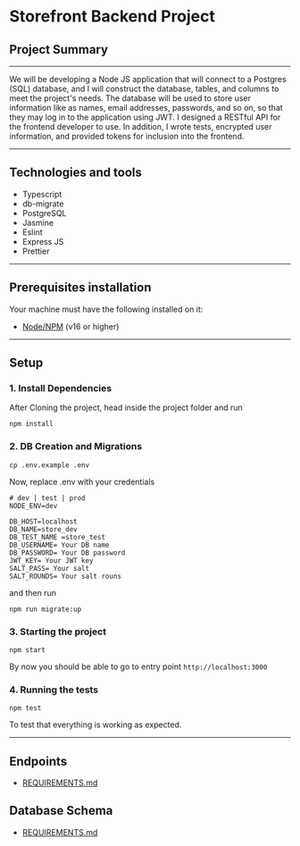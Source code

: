 # Storefront Backend Project



## Project Summary
***
We will be developing a Node JS application that will connect to a Postgres (SQL) database, and I will construct the database, tables, and columns to meet the project's needs. The database will be used to store user information like as names, email addresses, passwords, and so on, so that they may log in to the application using JWT. I designed a RESTful API for the frontend developer to use. In addition, I wrote tests, encrypted user information, and provided tokens for inclusion into the frontend.
***

## Technologies and tools
- Typescript 
- db-migrate 
- PostgreSQL 
- Jasmine
- Eslint
- Express JS
- Prettier
***

## Prerequisites installation
Your machine must have the following installed on it:
- [Node/NPM](https://nodejs.org/en/download/) (v16 or higher)
*** 

## Setup

### 1. Install Dependencies
After Cloning the project, head inside the project folder and run
```
npm install
```

### 2.  DB Creation and Migrations
```
cp .env.example .env
```
Now, replace .env with your credentials 
```
# dev | test | prod
NODE_ENV=dev

DB_HOST=localhost
DB_NAME=store_dev
DB_TEST_NAME =store_test
DB_USERNAME= Your DB name
DB_PASSWORD= Your DB password
JWT_KEY= Your JWT key
SALT_PASS= Your salt 
SALT_ROUNDS= Your salt rouns
```
and then run
``` 
npm run migrate:up
```

### 3. Starting the project
```
npm start
```
By now you should be able to go to entry point `http://localhost:3000` 

### 4. Running the tests
```
npm test
```
To test that everything is working as expected.
***
## Endpoints
- [REQUIREMENTS.md](REQUIREMENTS.md)

## Database Schema
- [REQUIREMENTS.md](REQUIREMENTS.md)

